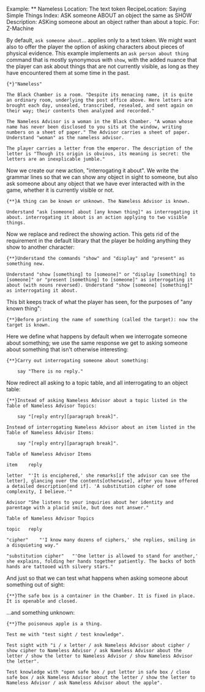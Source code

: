 Example: ** Nameless
Location: The text token
RecipeLocation: Saying Simple Things
Index: ASK someone ABOUT an object the same as SHOW
Description: ASKing someone about an object rather than about a topic.
For: Z-Machine

  
By default, ``ask someone about``... applies only to a text token. We might want also to offer the player the option of asking characters about pieces of physical evidence. This example implements an ``ask person about thing`` command that is mostly synonymous with ``show``, with the added nuance that the player can ask about things that are not currently visible, as long as they have encountered them at some time in the past.

  

``` inform7
{*}"Nameless"

The Black Chamber is a room. "Despite its menacing name, it is quite an ordinary room, underlying the post office above. Here letters are brought each day, unsealed, transcribed, resealed, and sent again on their way; their contents then analyzed and recorded."

The Nameless Advisor is a woman in the Black Chamber. "A woman whose name has never been disclosed to you sits at the window, writing numbers on a sheet of paper." The Advisor carries a sheet of paper. Understand "woman" as the nameless advisor.

The player carries a letter from the emperor. The description of the letter is "Though its origin is obvious, its meaning is secret: the letters are an inexplicable jumble."
```

  
Now we create our new action, "interrogating it about". We write the grammar lines so that we can show any object in sight to someone, but also ask someone about any object that we have ever interacted with in the game, whether it is currently visible or not.

  

``` inform7
{**}A thing can be known or unknown. The Nameless Advisor is known.

Understand "ask [someone] about [any known thing]" as interrogating it about. interrogating it about is an action applying to two visible things.
```

  
Now we replace and redirect the showing action. This gets rid of the requirement in the default library that the player be holding anything they show to another character:

  

``` inform7
{**}Understand the commands "show" and "display" and "present" as something new.

Understand "show [something] to [someone]" or "display [something] to [someone]" or "present [something] to [someone]" as interrogating it about (with nouns reversed). Understand "show [someone] [something]" as interrogating it about.
```

  
This bit keeps track of what the player has seen, for the purposes of "any known thing":

  

``` inform7
{**}Before printing the name of something (called the target): now the target is known.
```

  
Here we define what happens by default when we interrogate someone about something; we use the same response we get to asking someone about something that isn't otherwise interesting:

  

``` inform7
{**}Carry out interrogating someone about something:

	say "There is no reply."
```

  
Now redirect all asking to a topic table, and all interrogating to an object table:

  

``` inform7
{**}Instead of asking Nameless Advisor about a topic listed in the Table of Nameless Advisor Topics:

	say "[reply entry][paragraph break]".

Instead of interrogating Nameless Advisor about an item listed in the Table of Nameless Advisor Items:

	say "[reply entry][paragraph break]".

Table of Nameless Advisor Items

item	reply

letter	"'It is enciphered,' she remarks[if the advisor can see the letter], glancing over the contents[otherwise], after you have offered a detailed description[end if]. 'A substitution cipher of some complexity, I believe.'"

Advisor	"She listens to your inquiries about her identity and parentage with a placid smile, but does not answer."

Table of Nameless Advisor Topics

topic	reply

"cipher"	"'I know many dozens of ciphers,' she replies, smiling in a disquieting way."

"substitution cipher"	"'One letter is allowed to stand for another,' she explains, folding her hands together patiently. The backs of both hands are tattooed with silvery stars."
```

  
And just so that we can test what happens when asking someone about something out of sight:

  

``` inform7
{**}The safe box is a container in the Chamber. It is fixed in place. It is openable and closed.
```

  
...and something unknown:

  

``` inform7
{**}The poisonous apple is a thing.

Test me with "test sight / test knowledge".

Test sight with "i / x letter / ask Nameless Advisor about cipher / show cipher to Nameless Advisor / ask Nameless Advisor about the letter / show the letter to Nameless Advisor / show Nameless Advisor the letter".

Test knowledge with "open safe box / put letter in safe box / close safe box / ask Nameless Advisor about the letter / show the letter to Nameless Advisor / ask Nameless Advisor about the apple".
```

